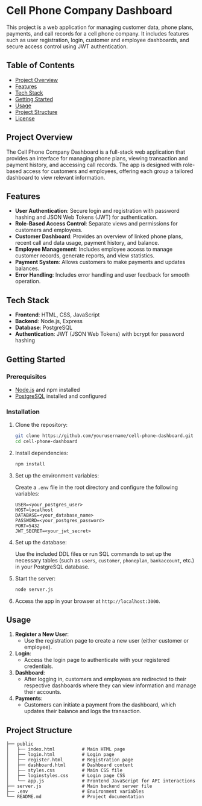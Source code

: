 # Cell Phone Company Dashboard

This project is a web application for managing customer data, phone plans, payments, and call records for a cell phone company. It includes features such as user registration, login, customer and employee dashboards, and secure access control using JWT authentication.

## Table of Contents

- [Project Overview](#project-overview)
- [Features](#features)
- [Tech Stack](#tech-stack)
- [Getting Started](#getting-started)
- [Usage](#usage)
- [Project Structure](#project-structure)
- [License](#license)

## Project Overview

The Cell Phone Company Dashboard is a full-stack web application that provides an interface for managing phone plans, viewing transaction and payment history, and accessing call records. The app is designed with role-based access for customers and employees, offering each group a tailored dashboard to view relevant information.

## Features

- **User Authentication**: Secure login and registration with password hashing and JSON Web Tokens (JWT) for authentication.
- **Role-Based Access Control**: Separate views and permissions for customers and employees.
- **Customer Dashboard**: Provides an overview of linked phone plans, recent call and data usage, payment history, and balance.
- **Employee Management**: Includes employee access to manage customer records, generate reports, and view statistics.
- **Payment System**: Allows customers to make payments and updates balances.
- **Error Handling**: Includes error handling and user feedback for smooth operation.

## Tech Stack

- **Frontend**: HTML, CSS, JavaScript
- **Backend**: Node.js, Express
- **Database**: PostgreSQL
- **Authentication**: JWT (JSON Web Tokens) with bcrypt for password hashing

## Getting Started

### Prerequisites

- [Node.js](https://nodejs.org/) and npm installed
- [PostgreSQL](https://www.postgresql.org/) installed and configured

### Installation

1. Clone the repository:
    ```bash
    git clone https://github.com/yourusername/cell-phone-dashboard.git
    cd cell-phone-dashboard
    ```

2. Install dependencies:
    ```bash
    npm install
    ```

3. Set up the environment variables:

   Create a `.env` file in the root directory and configure the following variables:

    ```plaintext
    USER=<your_postgres_user>
    HOST=localhost
    DATABASE=<your_database_name>
    PASSWORD=<your_postgres_password>
    PORT=5432
    JWT_SECRET=<your_jwt_secret>
    ```

4. Set up the database:

   Use the included DDL files or run SQL commands to set up the necessary tables (such as `users`, `customer`, `phoneplan`, `bankaccount`, etc.) in your PostgreSQL database.

5. Start the server:

    ```bash
    node server.js
    ```

6. Access the app in your browser at `http://localhost:3000`.

## Usage

1. **Register a New User**: 
   - Use the registration page to create a new user (either customer or employee).
2. **Login**:
   - Access the login page to authenticate with your registered credentials.
3. **Dashboard**:
   - After logging in, customers and employees are redirected to their respective dashboards where they can view information and manage their accounts.
4. **Payments**:
   - Customers can initiate a payment from the dashboard, which updates their balance and logs the transaction.

## Project Structure

```plaintext
├── public
│   ├── index.html          # Main HTML page
│   ├── login.html          # Login page
│   ├── register.html       # Registration page
│   ├── dashboard.html      # Dashboard content
│   ├── styles.css          # Main CSS file
│   ├── loginstyles.css     # Login page CSS
│   └── app.js              # Frontend JavaScript for API interactions
├── server.js               # Main backend server file
├── .env                    # Environment variables
└── README.md               # Project documentation
